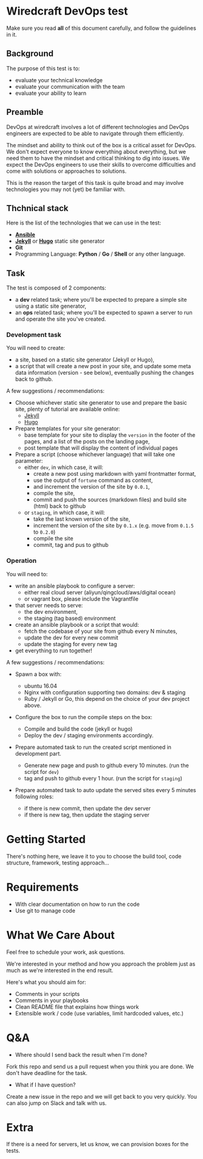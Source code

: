 # Wiredcraft DevOps test

Make sure you read **all** of this document carefully, and follow the guidelines in it.

## Background

The purpose of this test is to:

- evaluate your technical knowledge
- evaluate your communication with the team
- evaluate your ability to learn

## Preamble

DevOps at wiredcraft involves a lot of different technologies and DevOps engineers are expected to be able to navigate through them efficiently.

The mindset and ability to think out of the box is a critical asset for DevOps. We don't expect everyone to know everything about everything, but we need them to have the mindset and critical thinking to dig into issues. We expect the DevOps engineers to use their skills to overcome difficulties and come with solutions or approaches to solutions.

This is the reason the target of this task is quite broad and may involve technologies you may not (yet) be familiar with.

## Thchnical stack

Here is the list of the technologies that we can use in the test:

- [**Ansible**](https://www.ansible.com/)
- [**Jekyll**](https://jekyllrb.com/) or [**Hugo**](https://gohugo.io/) static site generator
- **Git**
- Programming Language: **Python** / **Go** / **Shell** or any other language.

## Task

The test is composed of 2 components:
- a **dev** related task; where you'll be expected to prepare a simple site using a static site generator,
- an **ops** related task; where you'll be expected to spawn a server to run and operate the site you've created.

### Development task

You will need to create:
- a site, based on a static site generator (Jekyll or Hugo),
- a script that will create a new post in your site, and update some meta data information (version - see below), eventually pushing the changes back to github.

A few suggestions / recommendations:

- Choose whichever static site generator to use and prepare the basic site, plenty of tutorial are available online:
    - [Jekyll](https://jekyllrb.com)
    - [Hugo](https://gohugo.io)
- Prepare templates for your site generator:
    - base template for your site to display the `version` in the footer of the pages, and a list of the posts on the landing page,
    - post template that will display the content of individual pages
- Prepare a script (choose whichever language) that will take one parameter:
    - either `dev`, in which case, it will:
        - create a new post using markdown with yaml frontmatter format,
        - use the output of `fortune` command as content,
        - and increment the version of the site by `0.0.1`,
        - compile the site, 
        - commit and push the sources (markdown files) and build site (html) back to github
    - or `staging`, in which case, it will:
        - take the last known version of the site,
        - increment the version of the site by `0.1.x` (e.g. move from `0.1.5` to `0.2.0`) 
        - compile the site
        - commit, tag and pus to github

### Operation

You will need to:
- write an ansible playbook to configure a server:
    - either real cloud server (aliyun/qingcloud/aws/digital ocean) 
    - or vagrant box, please include the Vagrantfile
- that server needs to serve:
    - the dev environment,
    - the staging (tag based) environment
- create an ansible playbook or a script that would:
    - fetch the codebase of your site from github every N minutes,
    - update the dev for every new commit
    - update the staging for every new tag
- get everything to run together!

A few suggestions / recommendations:

- Spawn a box with:
    - ubuntu 16.04
    - Nginx with configuration supporting two domains: dev & staging
    - Ruby / Jekyll or Go, this depend on the choice of your dev project above.

- Configure the box to run the compile steps on the box:
    - Compile and build the code (jekyll or hugo)
    - Deploy the dev / staging environments accordingly.

- Prepare automated task to run the created script mentioned in development part.
    - Generate new page and push to github every 10 minutes. (run the script for `dev`)
    - tag and push to github every 1 hour. (run the script for `staging`)

- Prepare automated task to auto update the served sites every 5 minutes following roles:
    - if there is new commit, then update the dev server
    - if there is new tag, then update the staging server


# Getting Started

There's nothing here, we leave it to you to choose the build tool, code structure, framework, testing approach...

# Requirements

- With clear documentation on how to run the code
- Use git to manage code

# What We Care About

Feel free to schedule your work, ask questions.

We're interested in your method and how you approach the problem just as much as we're interested in the end result.

Here's what you should aim for:

- Comments in your scripts
- Comments in your playbooks
- Clean README file that explains how things work
- Extensible work / code (use variables, limit hardcoded values, etc.)

# Q&A

- Where should I send back the result when I'm done?

Fork this repo and send us a pull request when you think you are done. We don't have deadline for the task.

- What if I have question?

Create a new issue in the repo and we will get back to you very quickly. You can also jump on Slack and talk with us.

# Extra

If there is a need for servers, let us know, we can provision boxes for the tests.
